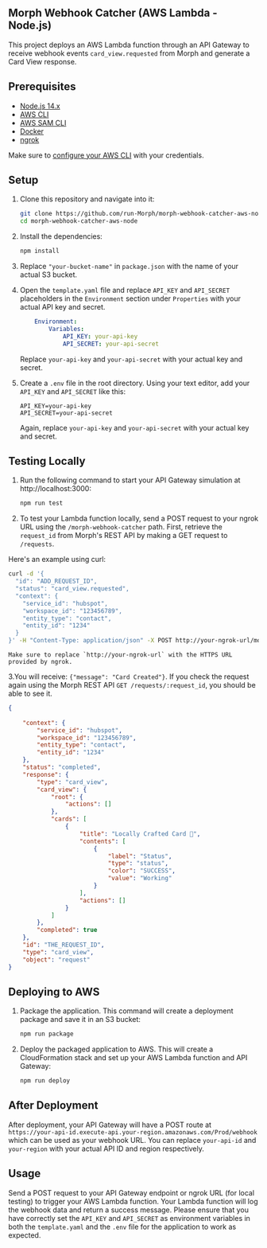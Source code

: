 ## Morph Webhook Catcher (AWS Lambda - Node.js)

This project deploys an AWS Lambda function through an API Gateway to receive webhook events `card_view.requested` from Morph and generate a Card View response.

## Prerequisites

-  [Node.js 14.x](https://nodejs.org/en/download/)
-  [AWS CLI](https://aws.amazon.com/cli/)
-  [AWS SAM CLI](https://docs.aws.amazon.com/serverless-application-model/latest/developerguide/serverless-sam-cli-install.html)
-  [Docker](https://www.docker.com/products/docker-desktop)
-  [ngrok](https://ngrok.com/download)

Make sure to [configure your AWS CLI](https://docs.aws.amazon.com/cli/latest/userguide/cli-configure-quickstart.html) with your credentials.

## Setup

1. Clone this repository and navigate into it:
    ```bash
    git clone https://github.com/run-Morph/morph-webhook-catcher-aws-node.git
    cd morph-webhook-catcher-aws-node
    ```

2. Install the dependencies:
    ```bash
    npm install
    ```

3. Replace `"your-bucket-name"` in `package.json` with the name of your actual S3 bucket.

4. Open the `template.yaml` file and replace `API_KEY` and `API_SECRET` placeholders in the `Environment` section under `Properties` with your actual API key and secret. 

    ```yaml
        Environment: 
            Variables:
                API_KEY: your-api-key
                API_SECRET: your-api-secret
    ```
    Replace `your-api-key` and `your-api-secret` with your actual key and secret.

5. Create a `.env` file in the root directory. Using your text editor, add your `API_KEY` and `API_SECRET` like this:

    ```env
    API_KEY=your-api-key
    API_SECRET=your-api-secret
    ```
    Again, replace `your-api-key` and `your-api-secret` with your actual key and secret.

## Testing Locally

1. Run the following command to start your API Gateway simulation at http://localhost:3000:
    ```bash
    npm run test
    ```

2. To test your Lambda function locally, send a POST request to your ngrok URL using the `/morph-webhook-catcher` path. 
First, retrieve the `request_id` from Morph's REST API by making a GET request to `/requests`. 

Here's an example using curl:

```bash
curl -d '{
  "id": "ADD_REQUEST_ID",
  "status": "card_view.requested",
  "context": {
    "service_id": "hubspot",
    "workspace_id": "123456789",
    "entity_type": "contact",
    "entity_id": "1234"
  }
}' -H "Content-Type: application/json" -X POST http://your-ngrok-url/morph-webhook-catcher
```

    Make sure to replace `http://your-ngrok-url` with the HTTPS URL provided by ngrok.

3.You will receive: `{"message": "Card Created"}`. 
If you check the request again using the Morph REST API `GET /requests/:request_id`, you should be able to see it.
```json
{
   
    "context": {
        "service_id": "hubspot",
        "workspace_id": "123456789",
        "entity_type": "contact",
        "entity_id": "1234"
    },
    "status": "completed",
    "response": {
        "type": "card_view",
        "card_view": {
            "root": {
                "actions": []
            },
            "cards": [
                {
                    "title": "Locally Crafted Card 🌽",
                    "contents": [
                        {
                            "label": "Status",
                            "type": "status",
                            "color": "SUCCESS",
                            "value": "Working"
                        }
                    ],
                    "actions": []
                }
            ]
        },
        "completed": true
    },
    "id": "THE_REQUEST_ID",
    "type": "card_view",
    "object": "request"
}
```

## Deploying to AWS

1. Package the application. This command will create a deployment package and save it in an S3 bucket:
    ```bash
    npm run package
    ```

2. Deploy the packaged application to AWS. This will create a CloudFormation stack and set up your AWS Lambda function and API Gateway:

    ```bash
    npm run deploy
    ```

## After Deployment

After deployment, your API Gateway will have a POST route at `https://your-api-id.execute-api.your-region.amazonaws.com/Prod/webhook` which can be used as your webhook URL. You can replace `your-api-id` and `your-region` with your actual API ID and region respectively.

## Usage

Send a POST request to your API Gateway endpoint or ngrok URL (for local testing) to trigger your AWS Lambda function. Your Lambda function will log the webhook data and return a success message. Please ensure that you have correctly set the `API_KEY` and `API_SECRET` as environment variables in both the `template.yaml` and the `.env` file for the application to work as expected.
